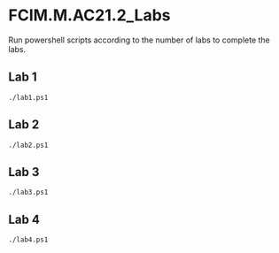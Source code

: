 # FCIM.M.AC21.2_Labs

Run powershell scripts according to the number of labs to complete the labs.

## Lab 1
```pwsh
./lab1.ps1
```
## Lab 2
```pwsh
./lab2.ps1
```
## Lab 3
```pwsh
./lab3.ps1
```
## Lab 4
```pwsh
./lab4.ps1
```